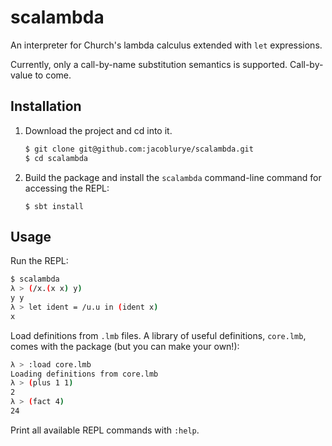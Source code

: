 # scalambda

An interpreter for Church's lambda calculus extended with `let` expressions.

Currently, only a call-by-name substitution semantics is supported. Call-by-value to come.

## Installation
1) Download the project and cd into it.
    ```bash
    $ git clone git@github.com:jacoblurye/scalambda.git
    $ cd scalambda
    ```
2) Build the package and install the `scalambda` command-line command for accessing the REPL:
    ```
    $ sbt install
    ```

## Usage
Run the REPL:
```bash
$ scalambda
λ > (/x.(x x) y)
y y
λ > let ident = /u.u in (ident x)
x
```
Load definitions from `.lmb` files. A library of useful definitions, `core.lmb`, 
comes with the package (but you can make your own!):
```bash
λ > :load core.lmb
Loading definitions from core.lmb
λ > (plus 1 1)
2
λ > (fact 4)
24
```
Print all available REPL commands with `:help`.
